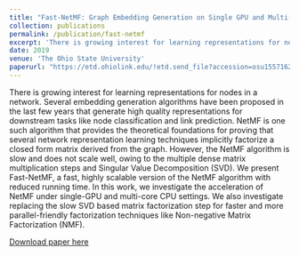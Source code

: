 ```yaml
---
title: "Fast-NetMF: Graph Embedding Generation on Single GPU and Multi-core CPUs with NetMF"
collection: publications
permalink: /publication/fast-netmf
excerpt: 'There is growing interest for learning representations for nodes in a network. Several embedding generation algorithms have been proposed in the last few years that generate high quality representations for downstream tasks like node classification and link prediction.'
date: 2019
venue: 'The Ohio State University'
paperurl: "https://etd.ohiolink.edu/!etd.send_file?accession=osu1557162076041442&disposition=inline"
---
```


There is growing interest for learning representations for nodes in a network. Several embedding generation algorithms have been proposed in the last few years that generate high quality representations for downstream tasks like node classification and link prediction. NetMF is one such algorithm that provides the theoretical foundations for proving that several network representation learning techniques implicitly factorize a closed form matrix derived from the graph. However, the NetMF algorithm is slow and does not scale well, owing to the multiple dense matrix multiplication steps and Singular Value Decomposition (SVD). We present Fast-NetMF, a fast, highly scalable version of the NetMF algorithm with reduced running time. In this work, we investigate the acceleration of NetMF under single-GPU and multi-core CPU settings. We also investigate replacing the
slow SVD based matrix factorization step for faster and more parallel-friendly factorization techniques like Non-negative Matrix Factorization (NMF).

[Download paper here](https://etd.ohiolink.edu/!etd.send_file?accession=osu1557162076041442&disposition=inline)
